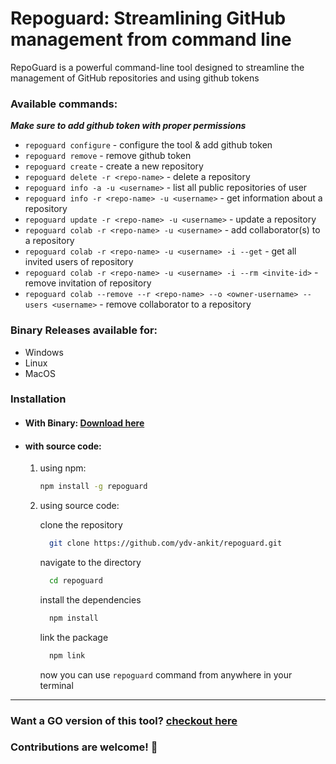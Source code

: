 # Repoguard: Streamlining GitHub management from command line

RepoGuard is a powerful command-line tool designed to streamline the management of GitHub repositories and using github tokens

### Available commands:
***Make sure to add github token with proper permissions***
-   `repoguard configure` - configure the tool & add github token
-   `repoguard remove` - remove github token
-   `repoguard create` - create a new repository
-   `repoguard delete -r <repo-name>` - delete a repository
-   `repoguard info -a -u <username>` - list all public repositories of user
-   `repoguard info -r <repo-name> -u <username>` - get information about a repository
-   `repoguard update -r <repo-name> -u <username>` - update a repository
-   `repoguard colab -r <repo-name> -u <username>` - add collaborator(s) to a repository
-   `repoguard colab -r <repo-name> -u <username> -i --get` - get all invited users of repository
-   `repoguard colab -r <repo-name> -u <username> -i --rm <invite-id>` - remove invitation of repository
-   `repoguard colab --remove --r <repo-name> --o <owner-username> --users <username>` - remove collaborator to a repository

### Binary Releases available for:

-   Windows
-   Linux
-   MacOS

### Installation

-   #### With Binary: [Download here](https://github.com/ydv-ankit/repoguard/releases)

-   #### with source code:

    1. using npm:

        ```bash
        npm install -g repoguard
        ```

    2. using source code:

        clone the repository

        ```bash
          git clone https://github.com/ydv-ankit/repoguard.git
        ```

        navigate to the directory

        ```bash
          cd repoguard
        ```

        install the dependencies

        ```bash
          npm install
        ```

        link the package

        ```bash
          npm link
        ```

        now you can use `repoguard` command from anywhere in your terminal

---

### Want a GO version of this tool? [checkout here](https://github.com/harisheoran/repoguard)

### Contributions are welcome! 🚀
